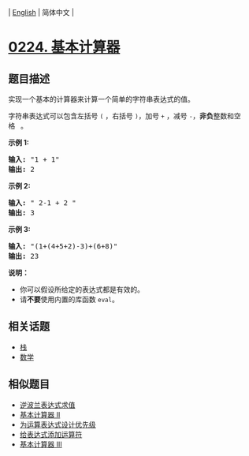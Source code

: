 
| [English](README_EN.md) | 简体中文 |
# [0224. 基本计算器](https://leetcode-cn.com/problems/basic-calculator/)
## 题目描述
<p>实现一个基本的计算器来计算一个简单的字符串表达式的值。</p>

<p>字符串表达式可以包含左括号&nbsp;<code>(</code>&nbsp;，右括号&nbsp;<code>)</code>，加号&nbsp;<code>+</code>&nbsp;，减号&nbsp;<code>-</code>，<strong>非负</strong>整数和空格&nbsp;<code>&nbsp;</code>。</p>

<p><strong>示例 1:</strong></p>

<pre><strong>输入:</strong> &quot;1 + 1&quot;
<strong>输出:</strong> 2
</pre>

<p><strong>示例 2:</strong></p>

<pre><strong>输入:</strong> &quot; 2-1 + 2 &quot;
<strong>输出:</strong> 3</pre>

<p><strong>示例 3:</strong></p>

<pre><strong>输入:</strong> &quot;(1+(4+5+2)-3)+(6+8)&quot;
<strong>输出:</strong> 23</pre>

<p><strong>说明：</strong></p>

<ul>
	<li>你可以假设所给定的表达式都是有效的。</li>
	<li>请<strong>不要</strong>使用内置的库函数 <code>eval</code>。</li>
</ul>

## 相关话题
- [栈](https://leetcode-cn.com/tag/stack)
- [数学](https://leetcode-cn.com/tag/math)
## 相似题目
- [逆波兰表达式求值](../evaluate-reverse-polish-notation/README.md)
- [基本计算器 II](../basic-calculator-ii/README.md)
- [为运算表达式设计优先级](../different-ways-to-add-parentheses/README.md)
- [给表达式添加运算符](../expression-add-operators/README.md)
- [基本计算器 III](../basic-calculator-iii/README.md)
